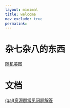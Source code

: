 ```yaml
---
layout: minimal
title: welcome
nav_exclude: true
permalink: 
---
```



# 杂七杂八的东西
[随机美图](https://yuuzy0721.github.io/random_img/)

# 文档
 [(gal)资源群常见问题解答](https://yuuzy0721.github.io/doc/gal)
